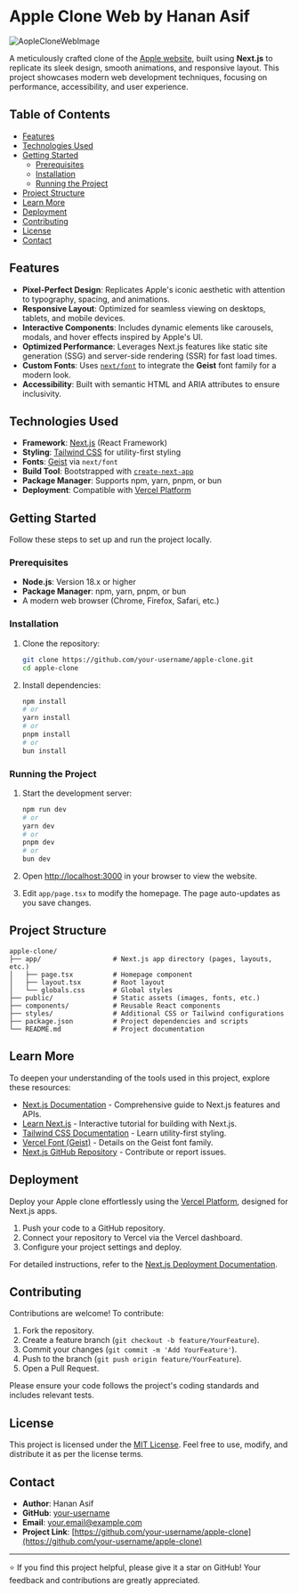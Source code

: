 # Apple Clone Web by Hanan Asif

![AopleCloneWebImage](https://github.com/user-attachments/assets/6fd82644-fc64-46a5-af85-76b3a8cd7156)

A meticulously crafted clone of the [Apple website](https://www.apple.com), built using **Next.js** to replicate its sleek design, smooth animations, and responsive layout. This project showcases modern web development techniques, focusing on performance, accessibility, and user experience.

## Table of Contents
- [Features](#features)
- [Technologies Used](#technologies-used)
- [Getting Started](#getting-started)
  - [Prerequisites](#prerequisites)
  - [Installation](#installation)
  - [Running the Project](#running-the-project)
- [Project Structure](#project-structure)
- [Learn More](#learn-more)
- [Deployment](#deployment)
- [Contributing](#contributing)
- [License](#license)
- [Contact](#contact)

## Features
- **Pixel-Perfect Design**: Replicates Apple's iconic aesthetic with attention to typography, spacing, and animations.
- **Responsive Layout**: Optimized for seamless viewing on desktops, tablets, and mobile devices.
- **Interactive Components**: Includes dynamic elements like carousels, modals, and hover effects inspired by Apple's UI.
- **Optimized Performance**: Leverages Next.js features like static site generation (SSG) and server-side rendering (SSR) for fast load times.
- **Custom Fonts**: Uses [`next/font`](https://nextjs.org/docs/app/building-your-application/optimizing/fonts) to integrate the **Geist** font family for a modern look.
- **Accessibility**: Built with semantic HTML and ARIA attributes to ensure inclusivity.

## Technologies Used
- **Framework**: [Next.js](https://nextjs.org) (React Framework)
- **Styling**: [Tailwind CSS](https://tailwindcss.com) for utility-first styling
- **Fonts**: [Geist](https://vercel.com/font) via `next/font`
- **Build Tool**: Bootstrapped with [`create-next-app`](https://nextjs.org/docs/app/api-reference/cli/create-next-app)
- **Package Manager**: Supports npm, yarn, pnpm, or bun
- **Deployment**: Compatible with [Vercel Platform](https://vercel.com)

## Getting Started

Follow these steps to set up and run the project locally.

### Prerequisites
- **Node.js**: Version 18.x or higher
- **Package Manager**: npm, yarn, pnpm, or bun
- A modern web browser (Chrome, Firefox, Safari, etc.)

### Installation
1. Clone the repository:
   ```bash
   git clone https://github.com/your-username/apple-clone.git
   cd apple-clone
   ```

2. Install dependencies:
   ```bash
   npm install
   # or
   yarn install
   # or
   pnpm install
   # or
   bun install
   ```

### Running the Project
1. Start the development server:
   ```bash
   npm run dev
   # or
   yarn dev
   # or
   pnpm dev
   # or
   bun dev
   ```

2. Open [http://localhost:3000](http://localhost:3000) in your browser to view the website.

3. Edit `app/page.tsx` to modify the homepage. The page auto-updates as you save changes.

## Project Structure
```plaintext
apple-clone/
├── app/                  # Next.js app directory (pages, layouts, etc.)
│   ├── page.tsx          # Homepage component
│   ├── layout.tsx        # Root layout
│   └── globals.css       # Global styles
├── public/               # Static assets (images, fonts, etc.)
├── components/           # Reusable React components
├── styles/               # Additional CSS or Tailwind configurations
├── package.json          # Project dependencies and scripts
└── README.md             # Project documentation
```

## Learn More
To deepen your understanding of the tools used in this project, explore these resources:
- [Next.js Documentation](https://nextjs.org/docs) - Comprehensive guide to Next.js features and APIs.
- [Learn Next.js](https://nextjs.org/learn) - Interactive tutorial for building with Next.js.
- [Tailwind CSS Documentation](https://tailwindcss.com/docs) - Learn utility-first styling.
- [Vercel Font (Geist)](https://vercel.com/font) - Details on the Geist font family.
- [Next.js GitHub Repository](https://github.com/vercel/next.js) - Contribute or report issues.

## Deployment
Deploy your Apple clone effortlessly using the [Vercel Platform](https://vercel.com/new?utm_medium=default-template&filter=next.js&utm_source=create-next-app&utm_campaign=create-next-app-readme), designed for Next.js apps.

1. Push your code to a GitHub repository.
2. Connect your repository to Vercel via the Vercel dashboard.
3. Configure your project settings and deploy.

For detailed instructions, refer to the [Next.js Deployment Documentation](https://nextjs.org/docs/app/building-your-application/deploying).

## Contributing
Contributions are welcome! To contribute:
1. Fork the repository.
2. Create a feature branch (`git checkout -b feature/YourFeature`).
3. Commit your changes (`git commit -m 'Add YourFeature'`).
4. Push to the branch (`git push origin feature/YourFeature`).
5. Open a Pull Request.

Please ensure your code follows the project's coding standards and includes relevant tests.

## License
This project is licensed under the [MIT License](LICENSE). Feel free to use, modify, and distribute it as per the license terms.

## Contact
- **Author**: Hanan Asif
- **GitHub**: [your-username](https://github.com/your-username)
- **Email**: your.email@example.com
- **Project Link**: [https://github.com/your-username/apple-clone](https://github.com/your-username/apple-clone)

---

⭐ If you find this project helpful, please give it a star on GitHub! Your feedback and contributions are greatly appreciated.
